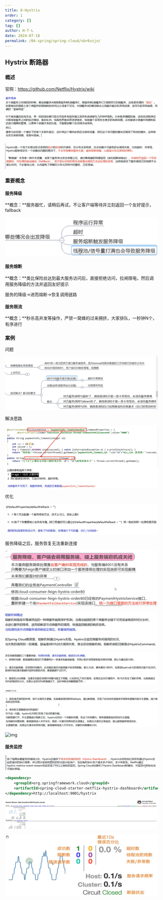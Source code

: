 ```yaml
---
title: 8-Hystrix
order: 1
category: []
tag: []
author: H·T·L
date: 2024-07-18
permalink: /04-spring/spring-cloud/vbr6vzjn/
---
```

## Hystrix 断路器

### 概述

官网：https://github.com/Netflix/Hystrix/wiki

![image-20210403132453867](img/image-20210403132453867.png)

![image-20210403132505763](img/image-20210403132505763.png)

### 重要概念

#### 服务降级

**概念：**服务器忙，请稍后再试，不让客户端等待并立刻返回一个友好提示，fallback

![image-20210403133542506](img/image-20210403133542506.png)





#### 服务熔断

**概念：**类比保险丝达到最大服务访问后，直接拒绝访问，拉闸限电，然后调用服务降级的方法并返回友好提示

服务的降级->进而熔断->恢复调用链路

#### 服务限流

**概念；**秒杀高并发等操作，严禁一窝蜂的过来拥挤，大家排队，一秒钟N个，有序进行





### 案例



问题

![image-20210403150238810](img/image-20210403150238810.png)



解决思路

![image-20210403152527520](img/image-20210403152527520.png)

优化

![image-20210403192829774](img/image-20210403192829774.png)

服务降级之后，服务恢复无法重新连接

![image-20210403194343173](img/image-20210403194343173.png)



![image-20210403200016208](img/image-20210403200016208.png)

![image-20210403203055164](img/image-20210403203055164.png)

![image-20210403203230732](img/image-20210403203230732.png)

![img](https://raw.githubusercontent.com/wiki/Netflix/Hystrix/images/hystrix-command-flow-chart.png)

#### 服务监控

![image-20210403204235018](img/image-20210403204235018.png)

```xml
<dependency>
    <groupId>org.springframework.cloud</groupId>
    <artifactId>spring-cloud-starter-netflix-hystrix-dashboard</artifactId>
</dependency>http://localhost:9001/hystrix
```

![image-20210403212316702](img/image-20210403212316702.png)

![image-20210403212504600](img/image-20210403212504600.png)



